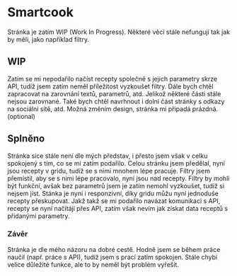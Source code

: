 # Smartcook
Stránka je zatím WIP (Work In Progress). 
Některé věci stále nefungují tak jak by měli, jako například filtry. 

## WIP
Zatím se mi nepodařilo načíst recepty společně s jejich parametry skrze API, tudíž jsem zatím neměl příležitost vyzkoušet filtry.
Dále bych chtěl zapracovat na zarovnání textů, parametrů, atd. Jelikož některé části stále nejsou zarovnané.
Také bych chtěl navrhnout i dolní část stránky s odkazy na sociální sítě, atd.
Možná změním design, stránka mi připadá prázdná. (optional)


## Splněno
Stránka sice stále není dle mých představ, i přesto jsem však v celku spokojený s tím, co se mi zatím podařilo.
Celou stránku jsem předělal, nyní jsou recepty v gridu, tudíž se s nimi mnohem lépe pracuje.
Filtry jsem přemístil, aby se s nimi lépe pracovalo, nyní jsou nad recepty. 
Filtry by mohli být funkční, avšak bez parametrů jsem je zatím nemohl vyzkoušet, tudíž si nejsem jist.
Stánka je nyní i responzivní, díky gridu můžu nyní jednoduše recepty přeskupovat.
Jakž takž se mi podařilo navázat komunikaci s API, recepty se nyní načítájí přes API, zatím však nevím jak získat data receptů s přidanými parametry.

### Závěr
Stránka je dle mého názoru na dobré cestě. 
Hodně jsem se během práce naučil (např. práce s API), tudíž jsem s prací zatím spokojen.
Stále chybí velice důležité funkce, ale to by neměl být problém vyřešit.
